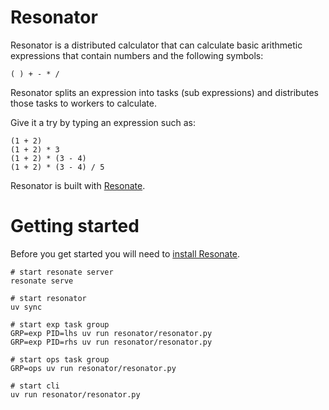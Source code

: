 # Resonator

Resonator is a distributed calculator that can calculate basic
arithmetic expressions that contain numbers and the following
symbols:
```
( ) + - * /
```

Resonator splits an expression into tasks (sub expressions) and
distributes those tasks to workers to calculate.

Give it a try by typing an expression such as:
```
(1 + 2)
(1 + 2) * 3
(1 + 2) * (3 - 4)
(1 + 2) * (3 - 4) / 5
```

Resonator is built with [Resonate](https://github.com/resonatehq/resonate).

# Getting started

Before you get started you will need to [install Resonate](https://github.com/resonatehq/resonate/tree/main?tab=readme-ov-file#install).

```
# start resonate server
resonate serve

# start resonator
uv sync

# start exp task group
GRP=exp PID=lhs uv run resonator/resonator.py
GRP=exp PID=rhs uv run resonator/resonator.py

# start ops task group
GRP=ops uv run resonator/resonator.py

# start cli
uv run resonator/resonator.py
```
